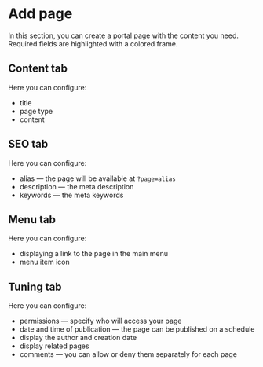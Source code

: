 # Add page
In this section, you can create a portal page with the content you need. Required fields are highlighted with a colored frame.

## Content tab
Here you can configure:
* title
* page type
* content

## SEO tab
Here you can configure:
* alias — the page will be available at `?page=alias`
* description — the meta description
* keywords — the meta keywords

## Menu tab
Here you can configure:
* displaying a link to the page in the main menu
* menu item icon

## Tuning tab
Here you can configure:
* permissions — specify who will access your page
* date and time of publication — the page can be published on a schedule
* display the author and creation date
* display related pages
* comments — you can allow or deny them separately for each page